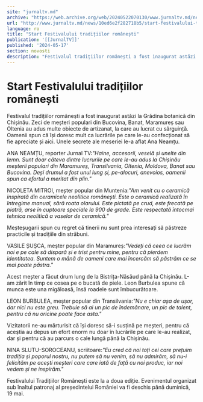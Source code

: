 ```yaml
---
site: "jurnaltv.md"
archive: "https://web.archive.org/web/20240522070130/www.jurnaltv.md/news/10ed6e2f282718b5/start-festivalului-traditiilor-romanesti.html?utm_source=RSS&utm_medium=RSS&utm_campaign=RSS"
url: "http://www.jurnaltv.md/news/10ed6e2f282718b5/start-festivalului-traditiilor-romanesti.html"
language: ro
title: "Start Festivalului tradițiilor românești"
publication: '[[JurnalTV]]'
published: '2024-05-17'
section: novosti
description: "Festivalul tradițiilor românești a fost inaugurat astăzi la Grădina botanică din Chișinău. Zeci de meșteri populari din Bucovina, Banat, Maramureș sau Oltenia au adus multe obiecte de artizanat, la care au lucrat cu sârguință. Oamenii spun că își doresc mult ca lucrările pe care le-au confecționat să fie apreciate și aici. Unele secrete ale meseriei le-a aflat Ana Neamțu."
---
```


# Start Festivalului tradițiilor românești

Festivalul tradițiilor românești a fost inaugurat astăzi la Grădina botanică din Chișinău. Zeci de meșteri populari din Bucovina, Banat, Maramureș sau Oltenia au adus multe obiecte de artizanat, la care au lucrat cu sârguință. Oamenii spun că își doresc mult ca lucrările pe care le-au confecționat să fie apreciate și aici. Unele secrete ale meseriei le-a aflat Ana Neamțu.

ANA NEAMȚU, reporter Jurnal TV:*"Haine, accesorii, veselă și unelte din lemn. Sunt doar câteva dintre lucrurile pe care le-au adus la Chișinău meșterii populari din Maramureș, Transilvania, Oltenia, Moldova, Banat sau Bucovina. Deși drumul a fost unul lung și, pe-alocuri, anevoios, oamenii spun ca efortul a meritat din plin."*

NICOLETA MITROI, meșter popular din Muntenia:*"Am venit cu o ceramică inspirată din ceramicele neolitice românești. Este o ceramică realizată în întregime manual, sără roata olarului. Este pictată pe crud, este frecată pe piatră, arse în cuptoare speciale la 900 de grade. Este respectată întocmai tehnica neolitică a vaselor de ceramică."*

Meșteșugarii spun cu regret că tinerii nu sunt prea interesați să păstreze practicile și tradițiile din străbuni.

VASILE ȘUȘCA, meșter popular din Maramureș:*"Vedeți că ceea ce lucrăm noi e pe cale să dispară și e trist pentru mine, pentru că pierdem identitatea. Suntem o mână de oameni care mai încercăm să păstrăm ce se mai poate păstra."*

Acest meșter a făcut drum lung de la Bistrița-Năsăud până la Chișinău. L-am zărit în timp ce cosea pe o bucată de piele. Leon Burbulea spune că munca este una migăloasă, însă roadele sunt îmbucurătoare.

LEON BURBULEA, meșter popular din Transilvania:*"Nu e chiar așa de ușor, dar nici nu este greu. Trebuie să ai un pic de îndemânare, un pic de talent, pentru că nu oricine poate face asta."*

Vizitatorii ne-au mărturisit că își doresc să-i susțină pe meșteri, pentru că aceștia au depus un efort enorm nu doar în lucrările pe care le-au realizat, dar și pentru că au parcurs o cale lungă până la Chișinău.

NINA SLUTU-SOROCEANU, scriitoare:*"Eu cred că noi toți cei care prețuim tradiția și poporul nostru, nu putem să nu venim, să nu admirăm, să nu-i felicităm pe acești meșteri care care iată de față cu noi produc, iar noi vedem și ne inspirăm."*

Festivalului Tradițiilor Românești este la a doua ediție. Evenimentul organizat sub înaltul patronaj al președintelui României va fi deschis până duminică, 19 mai.